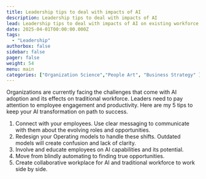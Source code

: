 ```yaml
---
title: Leadership tips to deal with impacts of AI 
description: Leadership tips to deal with impacts of AI 
lead: Leadership tips to deal with impacts of AI on existing workforce
date: 2025-04-01T00:00:00.000Z
tags:
  - "Leadership"
authorbox: false
sidebar: false
pager: false
weight: 54
menu: main
categories: ["Organization Science","People Art", "Business Strategy" ]
---
```


Organizations are currently facing the challenges that come with AI adoption and its effects on traditional workforce. Leaders need to pay attention to employee engagement and productivity. Here are my 5 tips to keep your AI transformation on path to success.

1. Connect with your employees. Use clear messaging to communicate with them about the evolving roles and opportunities. 
2. Redesign your Operating models to handle these shifts. Outdated models will create confusion and lack of clarity.
3. Involve and educate employees on AI capabilities and its potential. 
4. Move from blindly automating to finding true opportunities. 
5. Create collaborative workplace for AI and traditional workforce to work side by side.


